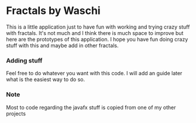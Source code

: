 # Fractals by Waschi
This is a little application just to have fun with working and trying crazy stuff with fractals. It's not much and I think there is much space to improve but here are the prototypes of this application.
I hope you have fun doing crazy stuff with this and maybe add in other fractals. 
### Adding stuff
Feel free to do whatever you want with this code. I will add an guide later what is the easiest way to do so.  
### Note
Most to code regarding the javafx stuff is copied from one of my other projects
